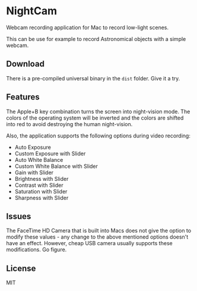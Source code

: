 # NightCam

Webcam recording application for Mac to record low-light scenes.

This can be use for example to record Astronomical objects with a simple webcam.

## Download
There is a pre-compiled universal binary in the ```dist``` folder. Give it a try.

## Features

The Apple+B key combination turns the screen into night-vision mode. The colors of the operating system will be inverted and the colors are shifted into red to avoid destroying the human night-vision.

Also, the application supports the following options during video recording:
* Auto Exposure
* Custom Exposure with Slider
* Auto White Balance
* Custom White Balance with Slider
* Gain with Slider
* Brightness with Slider
* Contrast with Slider
* Saturation with Slider
* Sharpness with Slider



## Issues
The FaceTime HD Camera that is built into Macs does not give the option to modify these values - any change to the above mentioned options doesn't have an effect. However, cheap USB camera usually supports these modifications. Go figure.

## License

MIT

